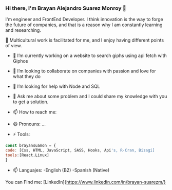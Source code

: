 ### Hi there, I'm Brayan Alejandro Suarez Monroy 👋

I'm engineer and FrontEnd Developer. 
I think innovation is the way to forge the future of companies, and that is a reason why I am constantly learning and researching. 

🌱 Multicultural work is facilitated for me, and I enjoy having different points of view.
- 🔭 I’m currently working on a website to search giphs using api fetch with Giphos
- 👯 I’m looking to collaborate on companies with passion and love for what they do
- 🤔 I’m looking for help with Node and SQL
- 💬 Ask me about some problem and I could share my knowledge with you to get a solution. 
- 📫 How to reach me:
    
- 😄 Pronouns: ...
- ⚡ Tools:
```js
const brayansuamon = {
code: [Css, HTML, JavaScript, SASS, Hooks, Api's, R-Cran, Bizagi]
tools:[React,Linux]
}

```
- 📫 Languajes: 
      -English (B2)
      -Spanish (Native)
      
 You can Find me:
 [LinkedIn]{https://www.linkedin.com/in/brayan-suarezm/}


<!--
**brayansuamon/brayansuamon** is a ✨ _special_ ✨ repository because its `README.md` (this file) appears on your GitHub profile.

Here are some ideas to get you started:

- 🔭 I’m currently working on ...
- 🌱 I’m currently learning ...
- 👯 I’m looking to collaborate on ...
- 🤔 I’m looking for help with ...
- 💬 Ask me about ...
- 📫 How to reach me: ...
- 😄 Pronouns: ...
- ⚡ Fun fact: ...
-->
